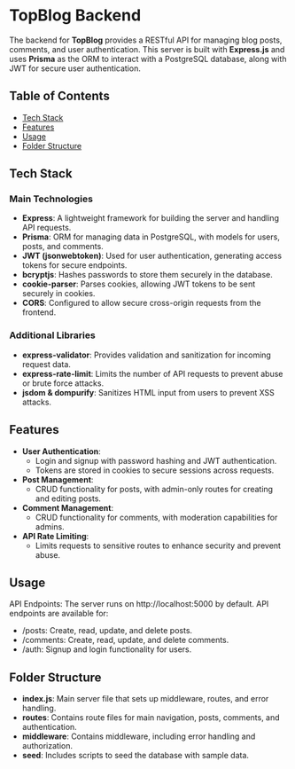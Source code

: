 # TopBlog Backend

The backend for **TopBlog** provides a RESTful API for managing blog posts, comments, and user authentication. This server is built with **Express.js** and uses **Prisma** as the ORM to interact with a PostgreSQL database, along with JWT for secure user authentication.

## Table of Contents

- [Tech Stack](#tech-stack)
- [Features](#features)
- [Usage](#usage)
- [Folder Structure](#folder-structure)

## Tech Stack

### Main Technologies

- **Express**: A lightweight framework for building the server and handling API requests.
- **Prisma**: ORM for managing data in PostgreSQL, with models for users, posts, and comments.
- **JWT (jsonwebtoken)**: Used for user authentication, generating access tokens for secure endpoints.
- **bcryptjs**: Hashes passwords to store them securely in the database.
- **cookie-parser**: Parses cookies, allowing JWT tokens to be sent securely in cookies.
- **CORS**: Configured to allow secure cross-origin requests from the frontend.

### Additional Libraries

- **express-validator**: Provides validation and sanitization for incoming request data.
- **express-rate-limit**: Limits the number of API requests to prevent abuse or brute force attacks.
- **jsdom & dompurify**: Sanitizes HTML input from users to prevent XSS attacks.

## Features

- **User Authentication**:
  - Login and signup with password hashing and JWT authentication.
  - Tokens are stored in cookies to secure sessions across requests.
- **Post Management**:
  - CRUD functionality for posts, with admin-only routes for creating and editing posts.
- **Comment Management**:
  - CRUD functionality for comments, with moderation capabilities for admins.
- **API Rate Limiting**:
  - Limits requests to sensitive routes to enhance security and prevent abuse.

## Usage

API Endpoints: The server runs on http://localhost:5000 by default. API endpoints are available for:

- /posts: Create, read, update, and delete posts.
- /comments: Create, read, update, and delete comments.
- /auth: Signup and login functionality for users.

## Folder Structure

- **index.js**: Main server file that sets up middleware, routes, and error handling.
- **routes**: Contains route files for main navigation, posts, comments, and authentication.
- **middleware**: Contains middleware, including error handling and authorization.
- **seed**: Includes scripts to seed the database with sample data.
